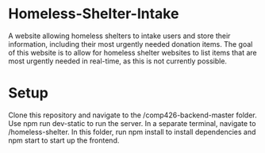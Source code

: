 # Homeless-Shelter-Intake
A website allowing homeless shelters to intake users and store their information, including their most urgently needed donation items. The goal of this website is to allow for homeless shelter websites to list items that are most urgently needed in real-time, as this is not currently possible.

# Setup
Clone this repository and navigate to the /comp426-backend-master folder. Use npm run dev-static to run the server. In a separate terminal, navigate to /homeless-shelter. In this folder, run npm install to install dependencies and npm start to start up the frontend. 
